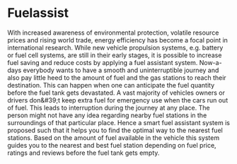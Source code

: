 # Fuelassist
With increased awareness of environmental protection, volatile resource prices and rising world trade, energy efficiency has become a focal point in international research. While new vehicle propulsion systems, e.g. battery or fuel cell systems, are still in their early stages, it is possible to increase fuel saving and reduce costs by applying a fuel assistant system. Now-a-days everybody wants to have a smooth and uninterruptible journey and also pay little heed to the amount of fuel and the gas stations to reach their destination. This can happen when one can anticipate the fuel quantity before the fuel tank gets devastated.  A vast majority of vehicles owners or drivers don&amp;#39;t keep extra fuel for emergency use when the cars run out of fuel. This leads to interruption during the journey at any place. The person might not have any idea regarding nearby fuel stations in the surroundings of that particular place. Hence a smart fuel assistant system is proposed such that it helps you to find the optimal way to the nearest fuel stations. Based on the amount of fuel available in the vehicle this system guides you to the nearest and best fuel station depending on fuel price, ratings and reviews before the fuel tank gets empty.
